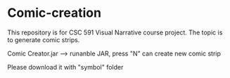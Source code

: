 # Comic-creation
This repository is for CSC 591 Visual Narrative course project. The topic is to generate comic strips.

Comic Creator.jar --> runanble JAR, press "N" can create new comic strip

Please download it with "symbol" folder
